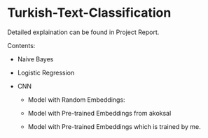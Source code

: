 # Turkish-Text-Classification

Detailed explaination can be found in Project Report.

 Contents:
   - Naive Bayes
    
   - Logistic Regression
    
   - CNN
   
     - Model with Random Embeddings:

     - Model with Pre-trained Embeddings from akoksal

     - Model with Pre-trained Embeddings which is trained by me.

